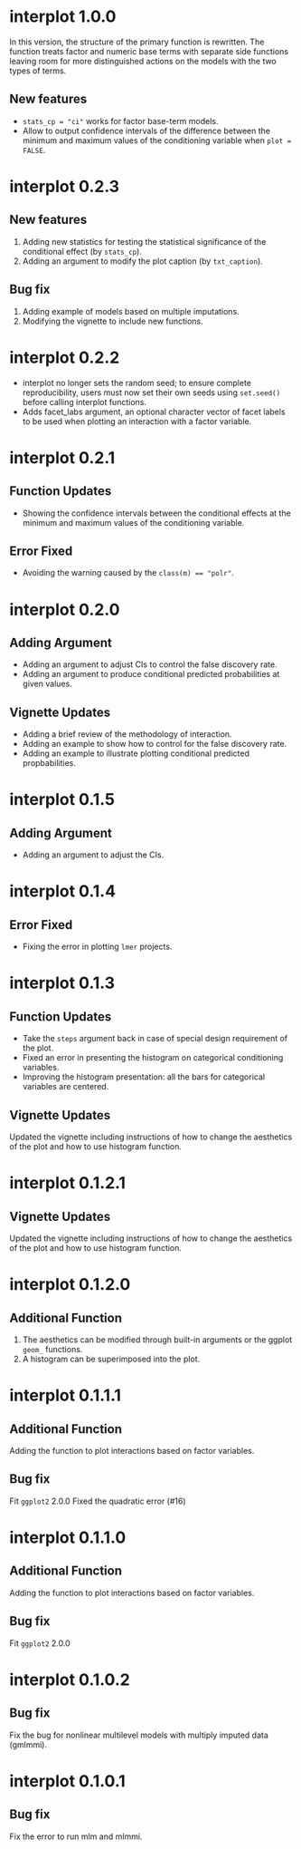 # interplot 1.0.0

In this version, the structure of the primary function is rewritten.
The function treats factor and numeric base terms with separate side functions leaving room for more distinguished actions on the models with the two types of terms.

## New features

- `stats_cp = "ci"` works for factor base-term models.
- Allow to output confidence intervals of the difference between the minimum and maximum values of the conditioning variable when `plot = FALSE`.

# interplot 0.2.3

## New features

1. Adding new statistics for testing the statistical significance of the conditional effect (by `stats_cp`).
1. Adding an argument to modify the plot caption (by `txt_caption`).

## Bug fix

1. Adding example of models based on multiple imputations.
1. Modifying the vignette to include new functions.

# interplot 0.2.2
* interplot no longer sets the random seed; to ensure complete reproducibility, users must now set their own seeds using `set.seed()` before calling interplot functions.
* Adds facet_labs argument, an optional character vector of facet labels to be used when plotting an interaction with a factor variable.

# interplot 0.2.1
## Function Updates
* Showing the confidence intervals between the conditional effects at the minimum and maximum values of the conditioning variable.

## Error Fixed
* Avoiding the warning caused by the `class(m) == "polr"`.

# interplot 0.2.0
## Adding Argument
* Adding an argument to adjust CIs to control the false discovery rate.
* Adding an argument to produce conditional predicted probabilities at given values.

## Vignette Updates
* Adding a brief review of the methodology of interaction.
* Adding an example to show how to control for the false discovery rate.
* Adding an example to illustrate plotting conditional predicted propbabilities.

# interplot 0.1.5
## Adding Argument
* Adding an argument to adjust the CIs.

# interplot 0.1.4
## Error Fixed
* Fixing the error in plotting `lmer` projects.


# interplot 0.1.3
## Function Updates
* Take the `steps` argument back in case of special design requirement of the plot.
* Fixed an error in presenting the histogram on categorical conditioning variables.
* Improving the histogram presentation: all the bars for categorical variables are centered.

## Vignette Updates
Updated the vignette including instructions of how to change the aesthetics of the plot and how to use histogram function.

# interplot 0.1.2.1
## Vignette Updates
Updated the vignette including instructions of how to change the aesthetics of the plot and how to use histogram function.

# interplot 0.1.2.0
## Additional Function
1. The aesthetics can be modified through built-in arguments or the ggplot `geom_` functions.
2. A histogram can be superimposed into the plot.


# interplot 0.1.1.1
## Additional Function
Adding the function to plot interactions based on factor variables.
## Bug fix
Fit `ggplot2` 2.0.0
Fixed the quadratic error (#16)


# interplot 0.1.1.0
## Additional Function
Adding the function to plot interactions based on factor variables.
## Bug fix
Fit `ggplot2` 2.0.0


# interplot 0.1.0.2
## Bug fix
Fix the bug for nonlinear multilevel models with multiply imputed data (gmlmmi).


# interplot 0.1.0.1
## Bug fix
Fix the error to run mlm and mlmmi.









